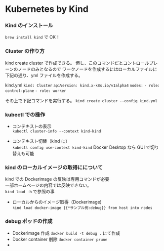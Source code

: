 # Kubernetes by Kind

### Kind のインストール

`brew install kind` で OK！

### Cluster の作り方

kind create cluster で作成できる。
但し、このコマンドだとコントロールプレーンのノードのみとなるので
ワークノードを作成するにはローカルファイルに下記の通り、yml ファイルを作成する。

kind.yml
`kind: Cluster`
`apiVersion: kind.x-k8s.io/v1alpha4`
`nodes:`
`- role: control-plane`
`- role: worker`

その上で下記コマンドを実行する。
`kind create cluster --config kind.yml`

### kubectl での操作

- コンテキストの表示<br>
  `kubectl cluster-info --context kind-kind`

- コンテキスト切替（kind に）<br>
  `kubectl config use-context kind-kind`
  Docker Desktop なら GUI で切り替えも可能

### kind のローカルイメージの取得にについて

kind での Dockerimage の反映は専用コマンドが必要<br>
一部ホームページの内容では反映できない。<br>
`kind load -h` で参照の事

- ローカルからのイメージ取得（Dockerimage)<br>
  `kind load docker-image {{*サンプル例:debug}} from host into nodes`

### debug ポッドの作成

- Dockerimage 作成
  `docker build -t debug .` にて作成
- Docker container 削除
  `docker container prune`
-
